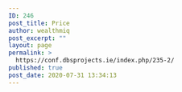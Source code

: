 ```yaml
---
ID: 246
post_title: Price
author: wealthmiq
post_excerpt: ""
layout: page
permalink: >
  https://conf.dbsprojects.ie/index.php/235-2/
published: true
post_date: 2020-07-31 13:34:13
---
```

<!-- wp:themeisle-blocks/advanced-columns {"id":"wp-block-themeisle-blocks-advanced-columns-b6aa517d","columns":1,"layout":"equal"} -->
<div class="wp-block-themeisle-blocks-advanced-columns has-1-columns has-desktop-equal-layout has-tablet-equal-layout has-mobile-equal-layout has-default-gap has-vertical-unset" id="wp-block-themeisle-blocks-advanced-columns-b6aa517d"><div class="wp-block-themeisle-blocks-advanced-columns-overlay"></div><div class="innerblocks-wrap"><!-- wp:themeisle-blocks/advanced-column {"id":"wp-block-themeisle-blocks-advanced-column-919cf931","columnWidth":"100"} -->
<div class="wp-block-themeisle-blocks-advanced-column" id="wp-block-themeisle-blocks-advanced-column-919cf931"><!-- wp:tribe/tickets -->
<div class="wp-block-tribe-tickets"><!-- wp:tribe/tickets-item {"hasBeenCreated":true,"ticketId":236} -->
<div class="wp-block-tribe-tickets-item"></div>
<!-- /wp:tribe/tickets-item --></div>
<!-- /wp:tribe/tickets --></div>
<!-- /wp:themeisle-blocks/advanced-column --></div></div>
<!-- /wp:themeisle-blocks/advanced-columns -->